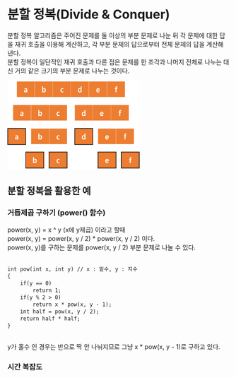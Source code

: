 # 분할 정복(Divide & Conquer)
분할 정복 알고리즘은 주어진 문제를 둘 이상의 부분 문제로 나눈 뒤 각 문제에 대한 답을 재귀 호출을 이용해 계산하고, 각 부분 문제의 답으로부터 전체 문제의 답을 계산해 낸다.  
분할 정복이 일단적인 재귀 호출과 다른 점은 문제를 한 조각과 나머지 전체로 나누는 대신 거의 같은 크기의 부분 문제로 나누는 것이다.
            
<img src="img.png" width="300px" height="200px"></img>

## 분할 정복을 활용한 예
### 거듭제곱 구하기 (power() 함수)
power(x, y) = x ^ y (x에 y제곱) 이라고 할때  
power(x, y) = power(x, y / 2) * power(x, y / 2) 이다.  
power(x, y)를 구하는 문제를 power(x, y / 2) 부분 문제로 나눌 수 있다.

<pre>
<code>
int pow(int x, int y) // x : 밑수, y : 지수
{
	if(y == 0)
		return 1;
	if(y % 2 > 0)
		return x * pow(x, y - 1);
	int half = pow(x, y / 2);
	return half * half;
}
</code>
</pre>

y가 홀수 인 경우는 반으로 딱 안 나눠지므로 그냥 x * pow(x, y - 1)로 구하고 있다.
### 시간 복잡도
